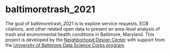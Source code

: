 
# baltimoretrash_2021

<!-- badges: start -->
<!-- badges: end -->

The goal of baltimoretrash_2021 is to explore service requests, ECB citations, and other related open data to present an area-level analysis of trash and environmental health conditions in Baltimore, Maryland. This project is developed by the [Neighborhood Design Center](https://ndc-md.org/) with support from the [University of Baltimore Data Science Corps program](https://bniajfi.org/currentprojects/data_science_corps/).
